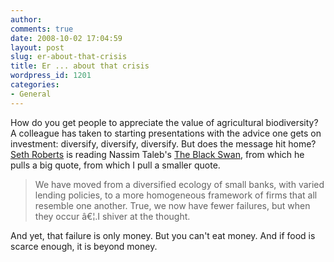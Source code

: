 ```yaml
---
author:
comments: true
date: 2008-10-02 17:04:59
layout: post
slug: er-about-that-crisis
title: Er ... about that crisis
wordpress_id: 1201
categories:
- General
---
```


How do you get people to appreciate the value of agricultural biodiversity? A colleague has taken to starting presentations with the advice one gets on investment: diversify, diversify, diversify. But does the message hit home? [Seth Roberts](http://www.blog.sethroberts.net/2008/10/02/the-neglected-importance-of-diversity/) is reading Nassim Taleb's [The Black Swan](http://www.amazon.com/Black-Swan-Impact-Highly-Improbable/dp/1400063515%3FSubscriptionId%3D0PZ7TM66EXQCXFVTMTR2%26tag%3Dadriaantijsse-20%26linkCode%3Dxm2%26camp%3D2025%26creative%3D165953%26creativeASIN%3D1400063515), from which he pulls a big quote, from which I pull a smaller quote.

> 
  
> 
> We have moved from a diversified ecology of small banks, with varied lending policies, to a more homogeneous framework of firms that all resemble one another. True, we now have fewer failures, but when they occur â€¦.I shiver at the thought.
> 
> 

And yet, that failure is only money. But you can't eat money. And if food is scarce enough, it is beyond money.  

